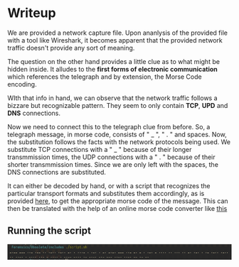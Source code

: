 # Writeup

We are provided a network capture file. Upon ananlysis of the provided file with a tool like Wireshark, it becomes apparent that the provided network traffic doesn't provide any sort of meaning.

The question on the other hand provides a little clue as to what might be hidden inside. It alludes to the **first forms of electronic communication** which references the telegraph and by extension, the Morse Code encoding.

WIth that info in hand, we can observe that the network traffic follows a bizzare but recognizable pattern. They seem to only contain **TCP**, **UPD** and **DNS** connections. 

Now we need to connect this to the telegraph clue from before. So, a telegraph message, in morse code, consists of " _ ", " . " and spaces. Now, the substitution follows the facts with the network protocols being used. We substitute TCP connections with a " _ " because of their longer transmmission times, the UDP connections with a " . " because of their shorter transmmission times. Since we are only left with the spaces, the DNS connections are substituted.

It can either be decoded by hand, or with a script that recognizes the particular transport formats and substitutes them accordingly, as is provided [here](SolnStuff/script.sh), to get the appropriate morse code of the message. This can then be translated with the help of an online morse code converter like [this](https://morsecode.world/international/translator.html)

## Running the script

![script.sh run](SolnStuff/script.png)
